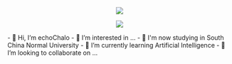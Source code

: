<!-- header -->
<p align="center">
<img src="https://capsule-render.vercel.app/api?type=soft&color=timeGradient&height=200&&section=header&text=👋%20Hi&fontSize=90&fontAlign=50&fontAlignY=30&desc=I’m%20echoChalo&descAlign=50&descSize=30&descAlignY=60&animation=twinkling" />
</p>
<!--subheader -->
<p align="center">
<img src="https://readme-typing-svg.demolab.com?font=Montserrat&pause=1000&color=28F7E8&background=498FF600&center=true&vCenter=true&random=false&width=435&lines=Welcome+to+my+Github+profile+page!" />
</p>
- 👋 Hi, I’m echoChalo
- 👀 I’m interested in ...
- 📕 I'm now studying in South China Normal University
- 🌱 I’m currently learning Artificial Intelligence
- 💞️ I’m looking to collaborate on ...

<!---
echoChalo/echoChalo is a ✨ special ✨ repository because its `README.md` (this file) appears on your GitHub profile.
You can click the Preview link to take a look at your changes.
--->
